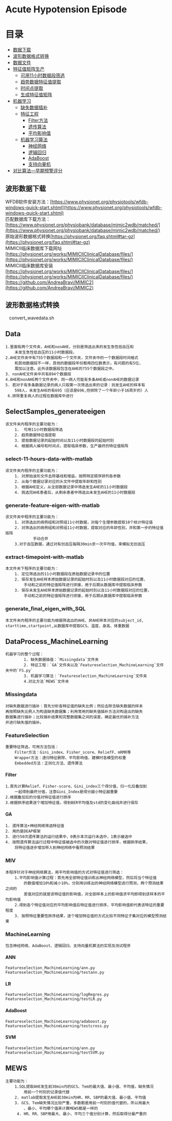 
# Acute Hypotension Episode 
# 目录
* [数据下载](#波形数据下载 )  
* [波形数据格式转换](#波形数据格式转换)  
* [数据文件](#Data)
* [特征值矩阵生产](#SelectSamples_generateeigen)
    * [可用11小时数据段筛选](#select-11-hours-data-with-matlab)  
    * [趋势数据特征值提取](#generate-feature-eigen-with-matlab) 
    * [时间点提取](#extract-timepoint-with-matlab)
    * [生成特征值矩阵](#generate_final_eigen_with_SQL)
* [机器学习](#DataProcess_MachineLearning)
    * [缺失数据插补](#Missingdata)
    * [特征工程](#FeatureSelection)
        * [Filter方法](#Filter)  
        * [遗传算法](#GA)   
        * [平均影响值](#MIV)
    * [机器学习算法](#MachineLearning)  
        * [神经网络](#ANN)
        * [逻辑回归](#LR)
        * [AdaBoost](#AdaBoost)
        * [支持向量机](#SVM)    
* [对比算法—早期预警评分](#MEWS)

## 波形数据下载  
WFDB软件安装方法：[https://www.physionet.org/physiotools/wfdb-windows-quick-start.shtml](https://www.physionet.org/physiotools/wfdb-windows-quick-start.shtml) <br>
匹配数据库下载方法：[https://www.physionet.org/physiobank/database/mimic2wdb/matched/](https://www.physionet.org/physiobank/database/mimic2wdb/matched/) <br>
原始波形数据格式转换[https://physionet.org/faq.shtml#tar-gz](https://physionet.org/faq.shtml#tar-gz)<br>
MIMICII临床数据库下载网址[https://physionet.org/works/MIMICIIClinicalDatabase/files/](https://physionet.org/works/MIMICIIClinicalDatabase/files/)<br>
MIMICII临床数据库安装[https://physionet.org/works/MIMICIIClinicalDatabase/files/](https://physionet.org/works/MIMICIIClinicalDatabase/files/)<br>
[https://github.com/AndreaBravi/MIMIC2](https://github.com/AndreaBravi/MIMIC2)

## 波形数据格式转换  
    convert_wavedata.sh


## Data   
    1.里面有两个文件夹，AHE和nonAHE，分别是筛选出来的发生急性低血压和
        未发生急性低血压的11小时数据段。
    2.AHE文件夹中有755个数据段和一个文件夹，文件夹中的一个数据段时间格式
        和其他数据段不一样，其他的数据段年份都用四位数表示，有问题的有5位，
        需加以注意。此外该数据段包含在AHE的755个数据段之中。
    3. nonAHE文件夹中共有894个数据段
    4.AHE和nonAHE两个文件夹中，同一病人可能有多条AHE或nonAHE的数据记录
    5. 若对于有多条数据记录的病人只取第一次筛选出来的记录：则发生AHE的样本有
        598人，未发生AHE的有695（应该是696,但排除了一个年龄小于16周岁的）人
     6.排除重复病人的过程在数据库中进行
        
## SelectSamples_generateeigen  
    该文件夹内程序的主要功能为：  
        1.  可用11小时数据段筛选
        2. 趋势数据特征值提取
        3. 提取数据记录的起始时间以及11小时数据段的起始时刻
        4. 根据病人编号和时间点，提取临床参数，生产最终的特征值矩阵

### select-11-hours-data-with-matlab  
    该文件夹内程序的主要功能为：  
        1. 对原始波形文件去除基线和增益，按照特定顺序排列各参数
        2. 从每个数据记录对应的头文件中提取年龄和性别
        3. 根据AHE定义，从全部数据记录中筛选发生AHE的11小时数据段
        4. 挑选完AHE患者后，从剩余患者中筛选出未发生AHE的11小时数据段
        
        
### generate-feature-eigen-with-matlab  
    该文件夹中程序的主要功能为：
        1. 对筛选出的病例组和对照组11小时数据，对每个生理参数提取10个统计特征值
        2. 对筛选出的病例组和对照组11小时数据，提取对应的年龄性别，并和第一步的特征值矩阵
                手动合并
        3.对于血压数据，通过对有创血压每隔30min求一次平均值，来模拟无创血压 
        
### extract-timepoint-with-matlab  
    本文件夹下程序的主要功能为：
        1. 定位筛选出的11小时数据段在原始数据记录中的位置
        2. 保存发生AHE样本原始数据记录的起始时刻以及11小时数据段对应的位置，
            手动和之前的特征值矩阵进行拼接，用于后期从数据库中提取临床参数
        3. 保存未发生AHE样本原始数据记录的起始时刻以及11小时数据段对应的位置，
            手动和之前的特征值矩阵进行拼接，用于后期从数据库中提取临床参数
            
### generate_final_eigen_with_SQL  
    本文件夹内程序的主要功能为根据筛选出的AHE、非AHE样本对应的subject_id,  
    starttime,startpoint,从数据库中提取GCS、温度、身高、体重数据
    
## DataProcess_MachineLearning  
    机器学习的整个过程：  
            1. 缺失数据插值：`Missingdata`文件夹  
            2. 特征工程：`GA`文件夹以及`Featureselection_MachineLearning`文件夹中的`FS.py`  
            3. 机器学习算法：`Featureselection_MachineLearning`文件夹  
            4.对比方法`MEWS`文件夹
            
### Missingdata  
    对缺失数据进行插补：首先分析各特征值的缺失比例；然后去除含缺失数据的样本
    再按照缺失比例人为构造缺失数据集；利用常用的缺失值插补方法对构造出的缺失
    数据集进行插补；比较插补结果和完整数据集之间的误差，确定最优的插补方法
    并进行缺失值的插补。
    
### FeatureSelection  
    重要特征筛选，可用方法包括：
        Filter方法：Gini_index、Fisher_score、ReliefF、mRMR等
        Wrapper方法：递归特征删除、平均影响值、建模时各模型的权重
        Embedded方法：正则化方法、遗传算法
        
#### Filter  
    1.首先计算Relief、Fisher-score、Gini_index三个得分值，归一化后叠加到
        一起得到最终分值，注意Gini_Index是得分越小特征越重要
    2.根据叠加后的分值对特征值进行排序
    3.根据排序结果逐个增加特征值，得到BER平均值及std的变化曲线并进行保存
    
#### GA  
    1. 遗传算法+神经网络筛选特征值
    2. 用的是DEAP框架
    3. 进行50次遗传算法的运行结果中，0表示本次运行未选中，1表示被选中
    4. 按照遗传算法运行过程中特征值被选中的次数对特征值进行排序，根据排序结果，
        将特征值逐步增加带入到神经网络中看预测结果
### MIV   
    本程序针对于神经网络算法，用平均影响值的方式对特征值进行筛选：
        1.平均影响值计算过程：首先用全部特征值训练出神经网络模型，然后将当个特征值
            的数值增加10%和减小10%，分别用训练出的神经网络模型进行预测，两个预测结果之间的
            差值对应的就是该特征值的影响值，对全部样本上的影响值求平均即得到该样本的平均影响值
        2.得到各个特征值对应的平均影响值后特征值进行排序，平均影响值即代表该特征的重要程度
        3. 按照特征重要性排序结果，逐个增加特征值的方式比较不同特征子集对应的模型预测结果
    
### MachineLearning  
    包含神经网络、AdaBoost、逻辑回归、支持向量机算法的实现及测试程序
    
#### ANN  
    Featureselection_MachineLearning/ann.py
    Featureselection_MachineLearning/testann.py
    
#### LR  
    Featureselection_MachineLearning/logRegres.py
    Featureselection_MachineLearning/testLR.py
    
#### AdaBoost  
    Featureselection_MachineLearning/adaboost.py
    Featureselection_MachineLearning/testcross.py
    
#### SVM  
    Featureselection_MachineLearning/ann.py
    Featureselection_MachineLearning/testSVM.py
            
## MEWS  
    主要功能为：
        1.SQL提取AHE发生前30min内的GCS、Tem的最大值、最小值、平均值，缺失情况
            用前一个时刻的记录值代替
        2. matlab提取发生AHE前30min内HR、RR、SBP的最大值、最小值、平均值
        3. GCS、Tem缺失情况比较严重，多数都是用前一时刻的值代替的，所以用最大
            、最小、平均哪个值来计算MEWS都是一样的
         4. HR、RR、SBP用最大、最小、平均三个值分别计算，然后取得分最严重的
